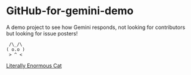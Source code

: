 # GitHub-for-gemini-demo

A demo project to see how Gemini responds, not looking for contributors but looking for issue posters!

```
 /\_/\
( o.o )
 > ^ <
```

[Literally Enormous Cat](https://upload.wikimedia.org/wikipedia/commons/thumb/b/b1/Maine_Coon_Cat.jpg/1280px-Maine_Coon_Cat.jpg)
